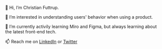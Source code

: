👋 Hi, I’m Christian Futtrup.

👀 I’m interested in understanding users' behavior when using a product.

🌱 I’m currently activily learning Miro and Figma, but always learning about the latest front-end tech.

📫 Reach me on [LinkedIn](https://www.linkedin.com/in/futtrup/) or [Twitter](https://twitter.com/cfuttrupdk)
